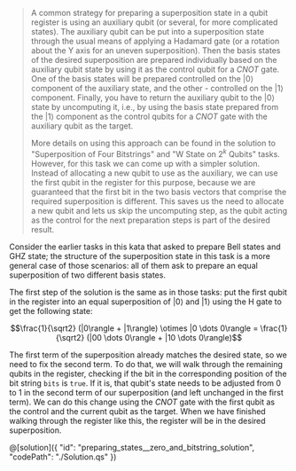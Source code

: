 > A common strategy for preparing a superposition state in a qubit register is using an auxiliary qubit (or several, for more complicated states). The auxiliary qubit can be put into a superposition state through the usual means of applying a Hadamard gate (or a rotation about the Y axis for an uneven superposition). 
> Then the basis states of the desired superposition are prepared individually based on the auxiliary qubit state by using it as the control qubit for a $CNOT$ gate. One of the basis states will be prepared controlled on the $|0\rangle$ component of the auxiliary state, and the other - controlled on the $|1\rangle$ component. 
> Finally, you have to return the auxiliary qubit to the $|0\rangle$ state by uncomputing it, i.e., by using the basis state prepared from the $|1\rangle$ component as the control qubits for a $CNOT$ gate with the auxiliary qubit as the target. 
>
> More details on using this approach can be found in the solution to "Superposition of Four Bitstrings" and "W State on $2^k$ Qubits" tasks. However, for this task we can come up with a simpler solution. 
> Instead of allocating a new qubit to use as the auxiliary, we can use the first qubit in the register for this purpose, because we are guaranteed that the first bit in the two basis vectors that comprise the required superposition is different.
> This saves us the need to allocate a new qubit and lets us skip the uncomputing step, as the qubit acting as the control for the next preparation steps is part of the desired result.

Consider the earlier tasks in this kata that asked to prepare Bell states and GHZ state; the structure of the superposition state in this task is a more general case of those scenarios: all of them ask to prepare an equal superposition of two different basis states.

The first step of the solution is the same as in those tasks: put the first qubit in the register into an equal superposition of $|0\rangle$ and $|1\rangle$ using the H gate to get the following state:

$$\frac{1}{\sqrt2} (|0\rangle + |1\rangle) \otimes |0 \dots 0\rangle = \frac{1}{\sqrt2} (|00 \dots 0\rangle + |10 \dots 0\rangle)$$

The first term of the superposition already matches the desired state, so we need to fix the second term.
To do that, we will walk through the remaining qubits in the register, checking if the bit in the corresponding position of the bit string `bits` is `true`. 
If it is, that qubit's state needs to be adjusted from $0$ to $1$ in the second term of our superposition (and left unchanged in the first term). 
We can do this change using the $CNOT$ gate with the first qubit as the control and the current qubit as the target.
When we have finished walking through the register like this, the register will be in the desired superposition.

@[solution]({
    "id": "preparing_states__zero_and_bitstring_solution",
    "codePath": "./Solution.qs"
})
